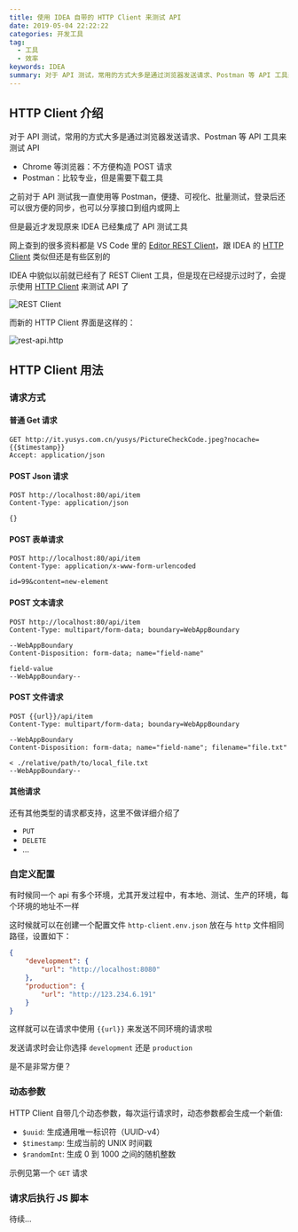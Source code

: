 ```yaml
---
title: 使用 IDEA 自带的 HTTP Client 来测试 API
date: 2019-05-04 22:22:22
categories: 开发工具
tag:
  - 工具
  - 效率
keywords: IDEA
summary: 对于 API 测试，常用的方式大多是通过浏览器发送请求、Postman 等 API 工具来测试 API
---
```


## HTTP Client 介绍

对于 API 测试，常用的方式大多是通过浏览器发送请求、Postman 等 API 工具来测试 API

- Chrome 等浏览器：不方便构造 POST 请求
- Postman：比较专业，但是需要下载工具

之前对于 API 测试我一直使用等 Postman，便捷、可视化、批量测试，登录后还可以很方便的同步，也可以分享接口到组内或网上

但是最近才发现原来 IDEA 已经集成了 API 测试工具

网上查到的很多资料都是 VS Code 里的 [Editor REST Client](https://segmentfault.com/a/1190000016300254)，跟 IDEA 的 [HTTP Client](https://www.jetbrains.com/help/idea/http-client-in-product-code-editor.html) 类似但还是有些区别的

<!-- more -->

IDEA 中貌似以前就已经有了 REST Client 工具，但是现在已经提示过时了，会提示使用 [HTTP Client]() 来测试 API 了

![REST Client](http://wx4.sinaimg.cn/large/a6e9cb00ly1g2u4xgxfy1j235s0lik19.jpg)

而新的 HTTP Client 界面是这样的：

![rest-api.http](http://wx3.sinaimg.cn/large/a6e9cb00ly1g2us41sv2mj21d30u0qv5.jpg)

## HTTP Client 用法

### 请求方式

#### 普通 Get 请求

```http request
GET http://it.yusys.com.cn/yusys/PictureCheckCode.jpeg?nocache={{$timestamp}}
Accept: application/json
```

#### POST Json 请求

```http request
POST http://localhost:80/api/item
Content-Type: application/json

{}
```

#### POST 表单请求

```http request
POST http://localhost:80/api/item
Content-Type: application/x-www-form-urlencoded

id=99&content=new-element
```

#### POST 文本请求

```http request
POST http://localhost:80/api/item
Content-Type: multipart/form-data; boundary=WebAppBoundary

--WebAppBoundary
Content-Disposition: form-data; name="field-name"

field-value
--WebAppBoundary--
```

#### POST 文件请求

```http request
POST {{url}}/api/item
Content-Type: multipart/form-data; boundary=WebAppBoundary

--WebAppBoundary
Content-Disposition: form-data; name="field-name"; filename="file.txt"

< ./relative/path/to/local_file.txt
--WebAppBoundary--
```

#### 其他请求

还有其他类型的请求都支持，这里不做详细介绍了

- `PUT` 
- `DELETE` 
- ...

### 自定义配置

有时候同一个 api 有多个环境，尤其开发过程中，有本地、测试、生产的环境，每个环境的地址不一样

这时候就可以在创建一个配置文件 `http-client.env.json` 放在与 `http` 文件相同路径，设置如下：

```json
{
    "development": {
        "url": "http://localhost:8080"
    },
    "production": {
        "url": "http://123.234.6.191"
    }
}
```

这样就可以在请求中使用 `{{url}}` 来发送不同环境的请求啦

发送请求时会让你选择 `development` 还是 `production`

是不是非常方便？

### 动态参数

HTTP Client 自带几个动态参数，每次运行请求时，动态参数都会生成一个新值:

- `$uuid`: 生成通用唯一标识符（UUID-v4）
- `$timestamp`: 生成当前的 UNIX 时间戳
- `$randomInt`: 生成 0 到 1000 之间的随机整数

示例见第一个 `GET` 请求

### 请求后执行 JS 脚本

待续...

